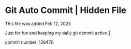 # Git Auto Commit | Hidden File

This file was added Feb 12, 2025

Just for fun and keeping my daily git commit active 🤪

commit number: 139470
